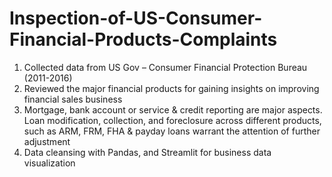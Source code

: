 # Inspection-of-US-Consumer-Financial-Products-Complaints

1. Collected data from US Gov – Consumer Financial Protection Bureau (2011-2016)
2. Reviewed the major financial products for gaining insights on improving financial sales business
3. Mortgage, bank account or service & credit reporting are major aspects. Loan modification, collection, and foreclosure across different products, such as ARM, FRM, FHA & payday loans warrant the attention of further adjustment
4. Data cleansing with Pandas, and Streamlit for business data visualization

